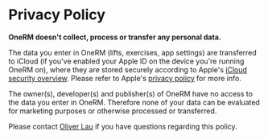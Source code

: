 #  Privacy Policy

**OneRM doesn't collect, process or transfer any personal data.**

The data you enter in OneRM (lifts, exercises, app settings) are transferred to iCloud (if you've enabled your Apple ID on the device you're running OneRM on), where they are stored securely according to Apple's [iCloud security overview](https://support.apple.com/en-us/HT202303). Please refer to Apple's [privacy policy](https://www.apple.com/privacy/) for more info.

The owner(s), developer(s) and publisher(s) of OneRM have no access to the data you enter in OneRM. Therefore none of your data can be evaluated for marketing purposes or otherwise processed or transferred.

Please contact [Oliver Lau](mailto:oliver@ersatzworld.net) if you have questions regarding this policy.
